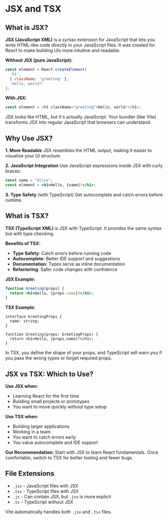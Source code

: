 # JSX and TSX

## What is JSX?

**JSX (JavaScript XML)** is a syntax extension for JavaScript that lets you write HTML-like code directly in your JavaScript files. It was created for React to make building UIs more intuitive and readable.

**Without JSX (pure JavaScript):**
```javascript
const element = React.createElement(
  'h1',
  { className: 'greeting' },
  'Hello, world!'
);
```

**With JSX:**
```javascript
const element = <h1 className="greeting">Hello, world!</h1>;
```

JSX looks like HTML, but it's actually JavaScript. Your bundler (like Vite) transforms JSX into regular JavaScript that browsers can understand.

## Why Use JSX?

**1. More Readable**
JSX resembles the HTML output, making it easier to visualize your UI structure.

**2. JavaScript Integration**
Use JavaScript expressions inside JSX with curly braces:
```jsx
const name = "Alice";
const element = <h1>Hello, {name}!</h1>;
```

**3. Type Safety** (with TypeScript)
Get autocomplete and catch errors before runtime.

## What is TSX?

**TSX (TypeScript XML)** is JSX with TypeScript. It provides the same syntax but with type checking.

**Benefits of TSX:**
- **Type Safety**: Catch errors before running code
- **Autocomplete**: Better IDE support and suggestions
- **Documentation**: Types serve as inline documentation
- **Refactoring**: Safer code changes with confidence

**JSX Example:**
```jsx
function Greeting(props) {
  return <h1>Hello, {props.name}!</h1>;
}
```

**TSX Example:**
```tsx
interface GreetingProps {
  name: string;
}

function Greeting(props: GreetingProps) {
  return <h1>Hello, {props.name}!</h1>;
}
```

In TSX, you define the shape of your props, and TypeScript will warn you if you pass the wrong types or forget required props.

## JSX vs TSX: Which to Use?

**Use JSX when:**
- Learning React for the first time
- Building small projects or prototypes
- You want to move quickly without type setup

**Use TSX when:**
- Building larger applications
- Working in a team
- You want to catch errors early
- You value autocomplete and IDE support

**Our Recommendation:**
Start with JSX to learn React fundamentals. Once comfortable, switch to TSX for better tooling and fewer bugs.

## File Extensions

- `.jsx` - JavaScript files with JSX
- `.tsx` - TypeScript files with JSX
- `.js` - Can contain JSX, but `.jsx` is more explicit
- `.ts` - TypeScript without JSX

Vite automatically handles both `.jsx` and `.tsx` files.
